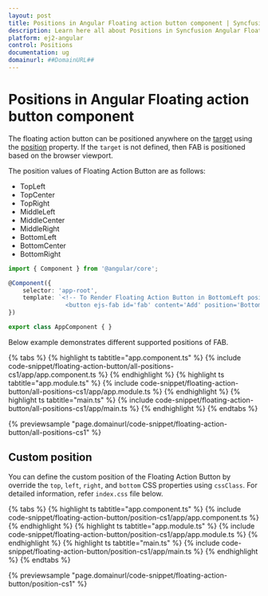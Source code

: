 ```yaml
---
layout: post
title: Positions in Angular Floating action button component | Syncfusion
description: Learn here all about Positions in Syncfusion Angular Floating action button component of Syncfusion Essential JS 2 and more.
platform: ej2-angular
control: Positions 
documentation: ug
domainurl: ##DomainURL##
---
```


# Positions in Angular Floating action button component

The floating action button can be positioned anywhere on the [target](https://ej2.syncfusion.com/angular/documentation/api/floating-action-button/fab/#target) using the [position](https://ej2.syncfusion.com/angular/documentation/api/floating-action-button/fab/#position) property. If the `target` is not defined, then FAB is positioned based on the browser viewport.

The position values of Floating Action Button are as follows:
* TopLeft
* TopCenter
* TopRight
* MiddleLeft
* MiddleCenter
* MiddleRight
* BottomLeft
* BottomCenter
* BottomRight

```typescript
import { Component } from '@angular/core';

@Component({
    selector: 'app-root',
    template: `<!-- To Render Floating Action Button in BottomLeft position. -->
                <button ejs-fab id='fab' content='Add' position='BottomLeft'></button>`
})

export class AppComponent { }
```

Below example demonstrates different supported positions of FAB.

{% tabs %}
{% highlight ts tabtitle="app.component.ts" %}
{% include code-snippet/floating-action-button/all-positions-cs1/app/app.component.ts %}
{% endhighlight %}
{% highlight ts tabtitle="app.module.ts" %}
{% include code-snippet/floating-action-button/all-positions-cs1/app/app.module.ts %}
{% endhighlight %}
{% highlight ts tabtitle="main.ts" %}
{% include code-snippet/floating-action-button/all-positions-cs1/app/main.ts %}
{% endhighlight %}
{% endtabs %}
  
{% previewsample "page.domainurl/code-snippet/floating-action-button/all-positions-cs1" %}

## Custom position

You can define the custom position of the Floating Action Button by override the `top`, `left`, `right`, and `bottom` CSS properties using `cssClass`. For detailed information, refer `index.css` file below.

{% tabs %}
{% highlight ts tabtitle="app.component.ts" %}
{% include code-snippet/floating-action-button/position-cs1/app/app.component.ts %}
{% endhighlight %}
{% highlight ts tabtitle="app.module.ts" %}
{% include code-snippet/floating-action-button/position-cs1/app/app.module.ts %}
{% endhighlight %}
{% highlight ts tabtitle="main.ts" %}
{% include code-snippet/floating-action-button/position-cs1/app/main.ts %}
{% endhighlight %}
{% endtabs %}
  
{% previewsample "page.domainurl/code-snippet/floating-action-button/position-cs1" %}